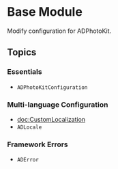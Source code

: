 #  Base Module

Modify configuration for ADPhotoKit.

## Topics

### Essentials

- ``ADPhotoKitConfiguration``

### Multi-language Configuration

- <doc:CustomLocalization>
- ``ADLocale``

### Framework Errors

- ``ADError``
